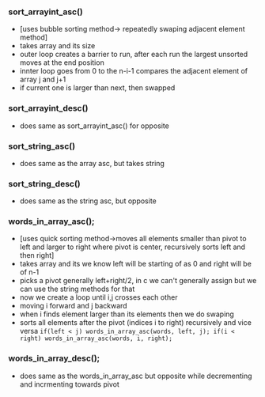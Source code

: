 ### sort_arrayint_asc()
- [uses bubble sorting method-> repeatedly swaping adjacent element method]
- takes array and its size
- outer loop creates a barrier to run, after each run the largest unsorted moves at the end position
- innter loop goes from 0 to the n-i-1 compares the adjacent element of array j and j+1 
- if current one is larger than next, then  swapped

### sort_arrayint_desc()
- does same as sort_arrayint_asc() for opposite

### sort_string_asc()
- does same as the array asc, but takes string

### sort_string_desc()
- does same as the  string asc, but opposite


### words_in_array_asc();
- [uses quick sorting method->moves all elements smaller than pivot to left and larger to right where pivot is center, recursively sorts left and then right]
- takes array and its we know left will be starting of as 0 and right will be of n-1 
- picks a pivot generally left+right/2, in c we can't generally assign but we can use the string methods for that
- now we create a loop until i,j crosses each other
- moving i forward and j backward
- when i finds element larger than its elements then we do swaping
- sorts all elements after the pivot (indices i to right) recursively and vice versa
`if(left < j) words_in_array_asc(words, left, j);
if(i < right) words_in_array_asc(words, i, right);`

### words_in_array_desc();
- does same as the words_in_array_asc but opposite while decrementing and incrmenting towards pivot
